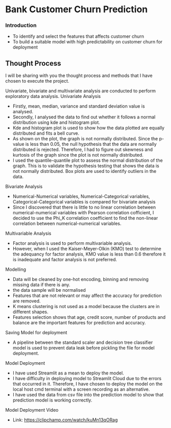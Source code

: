 # Bank Customer Churn Prediction
### Introduction
- To identify and select the features that affects customer churn
- To build a suitable model with high predictability on customer churn for deployment

## Thought Process 
I will be sharing with you the thought process and methods that I have chosen to execute the project.

Univariate, bivariate and multivariate analysis are conducted to perform exploratory data analysis.
Univariate Analysis
- Firstly, mean, median, variance and standard deviation value is analysed.
- Secondly, I analysed the data to find out whether it follows a normal distribution using kde and histogram plot.
- Kde and histogram plot is used to show how the data plotted are equally distributed and fits a bell curve.
- As shown on the plot, the graph is not normally distributed. Since the p-value is less than 0.05, the null hypothesis that the data are normally distributed is rejected. Therefore, I had to figure out skewness and kurtosis of the graph since the plot is not normally distributed.
- I used the quantile-quantile plot to assess the normal distribution of the graph. This is to validate the hypothesis testing that shows the data is not normally distributed.
Box plots are used to identify outliers in the data.

Bivariate Analysis
- Numerical-Numerical variables, Numerical-Categorical variables, Categorical-Categorical variables is compared for bivariate analysis
- Since I discovered that there is little to no linear correlation between numerical-numerical variables with Pearson correlation cofficient, I decided to use the Phi_K correlation coefficient to find the non-linear correlation between numerical-numerical variables.

Multivariable Analysis
- Factor analysis is used to perform multivariable analysis.
- However, when I used the Kaiser-Meyer-Olkin (KMO) test to determine the adequancy for factor analysis, KMO value is less than 0.6 therefore it is inadequate and factor analysis is not preferred.

Modelling
- Data will be cleaned by one-hot encoding, binning and removing missing data if there is any.
- the data sample will be normalised
- Features that are not relevant or may affect the accuracy for prediction are removed.
- K means clustering is not used as a model because the clusters are in different shapes.
- Features selection shows that age, credit score, number of products and balance are the important features for prediction and accuracy.

Saving Model for deployment
- A pipeline between the standard scaler and decision tree classifier model is used to prevent data leak before pickling the file for model deployment.

Model Deployment
- I have used Streamlit as a mean to deploy the model.
- I have difficulty in deploying model to Streamlit Cloud due to the errors that occurred in it. Therefore, I have chosen to deploy the model on the local host cmd terminal with a screen recording as an alternative.
- I have used the data from csv file into the prediction model to show that prediction model is working correctly. 

Model Deployment Video
- Link: https://clipchamp.com/watch/kuMn13qORag
